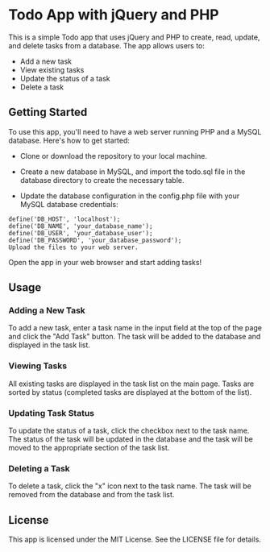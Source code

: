 # Todo App with jQuery and PHP
This is a simple Todo app that uses jQuery and PHP to create, read, update, and delete tasks from a database. The app allows users to:

* Add a new task
* View existing tasks
* Update the status of a task
* Delete a task
## Getting Started
To use this app, you'll need to have a web server running PHP and a MySQL database. Here's how to get started:

* Clone or download the repository to your local machine.

* Create a new database in MySQL, and import the todo.sql file in the database directory to create the necessary table.

* Update the database configuration in the config.php file with your MySQL database credentials:

``` 
define('DB_HOST', 'localhost');
define('DB_NAME', 'your_database_name');
define('DB_USER', 'your_database_user');
define('DB_PASSWORD', 'your_database_password');
Upload the files to your web server.
``` 
Open the app in your web browser and start adding tasks!

## Usage
### Adding a New Task
To add a new task, enter a task name in the input field at the top of the page and click the "Add Task" button. The task will be added to the database and displayed in the task list.

### Viewing Tasks
All existing tasks are displayed in the task list on the main page. Tasks are sorted by status (completed tasks are displayed at the bottom of the list).

### Updating Task Status
To update the status of a task, click the checkbox next to the task name. The status of the task will be updated in the database and the task will be moved to the appropriate section of the task list.

### Deleting a Task
To delete a task, click the "x" icon next to the task name. The task will be removed from the database and from the task list.

## License
This app is licensed under the MIT License. See the LICENSE file for details.


